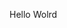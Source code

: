 Hello Wolrd





















































































































































































































































































































































































































































































































































































































































































































































































































































































































































































































































































































































































































































































































































































































































































































































































































































































































































































































































































































































































































































































































































































































































































































































































































































































































































































































































































































































































































































































































































































































































































































































































































































































































































































































































































































































































































































































































































































































































































































































































































































































































































































































































































































































































































































































































































































































































































































































































































































































